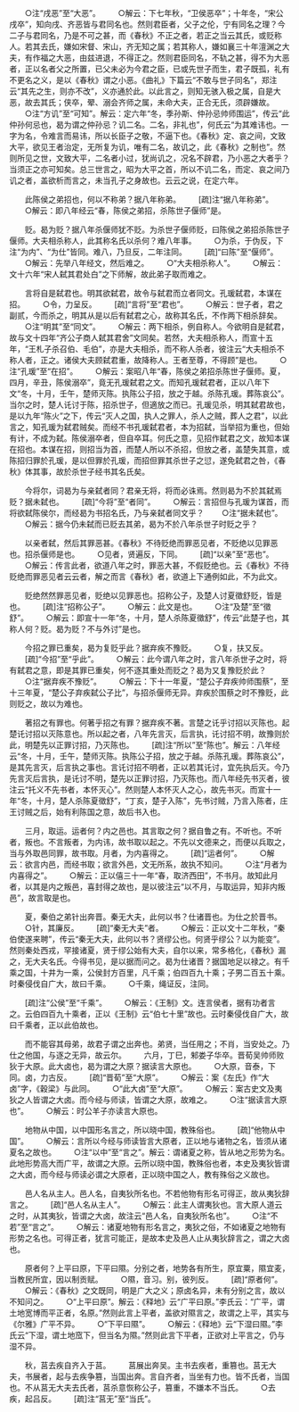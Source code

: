 <!-- { "loadSidebar": true } -->
　　○注“戌恶”至“大恶”。
　　○解云：下七年秋，“卫侯恶卒”；十年冬，“宋公戌卒”，知向戌、齐恶皆与君同名也。然则君臣者，父子之伦，宁有同名之理？今二子与君同名，乃是不可之甚，而《春秋》不正之者，若正之当云其氏，或贬称人。若其去氏，嫌如宋督、宋山，齐无知之属；若其称人，嫌如襄三十年澶渊之大夫，有作福之大恶，由兹进退，不得正之。然则君臣同名，不轨之甚，得不为大恶者，正以名者父之所置，已父未必为今君之臣，已或先世子而生，君子既孤，礼有不更名之义，是以《春秋》谓之小恶。《曲礼》下篇云“不敢与世子同名”，郑注云“其先之生，则亦不改”，义亦通於此。以此言之，则知无骇入极之属，自是大恶，故去其氏；侠卒，翚、溺会齐师之属，未命大夫，正合无氏，须辟嫌故。
　　○注“方讥”至“可知”。解云：定六年“冬，季孙斯、仲孙忌帅师围运”，传云“此仲孙何忌也，曷为谓之仲孙忌？讥二名。二名，非礼也”，何氏云“为其难讳也。一字为名，令难言而易讳，所以长臣子之敬，不逼下也。《春秋》定、哀之间，文致大平，欲见王者治定，无所复为讥，唯有二名，故讥之，此《春秋》之制也”。然则所见之世，文致大平，二名者小过，犹尚讥之，况名不辟君，乃小恶之大者乎？当须正之亦可知矣。总三世言之，昭为大平之首，所以不讥二名，而定、哀之间乃讥之者，盖欲析而言之，未当孔子之身故也。云云之说，在定六年。

　　此陈侯之弟招也，何以不称弟？据八年称弟。
　　[疏]注“据八年称弟”。
　　○解云：即八年经云“春，陈侯之弟招，杀陈世子偃师”是。

　　贬。曷为贬？据八年杀偃师犹不贬。为杀世子偃师贬，曰陈侯之弟招杀陈世子偃师。大夫相杀称人，此其称名氏以杀何？难八年事。
　　○为杀，于伪反，下注“为内”、“为仕”皆同。难八，乃旦反，二年注同。
　　[疏]“曰陈”至“偃师”。
　　○解云：先举八年经文，然后难之。
　　○“大夫相杀称人”。
　　○解云：文十六年“宋人弑其君处白”之下师解，故此弟子取而难之。

　　言将自是弑君也。明其欲弑君，故令与弑君而立者同文。孔瑗弑君，本谋在招。
　　○令，力呈反。
　　[疏]“言将”至“君也”。
　　○解云：世子者，君之副贰，今而杀之，明其从是以后有弑君之心，故称其名氏，不作两下相杀辞矣。
　　○注“明其”至“同文”。
　　○解云：两下相杀，例自称人。今欲明自是弑君，故与文十四年“齐公子商人弑其君舍”文同矣。若然，大夫相杀称人，而宣十五年，“王札子杀召伯、毛伯”，亦是大夫相杀，而不称人杀者，彼注云“大夫相杀不称人者，正之。诸侯大夫顾弑君重，故降称人。王者至尊，不得顾”是也。
　　○注“孔瑗”至“在招”。
　　○解云：案昭八年“春，陈侯之弟招杀陈世子偃师。夏，四月，辛丑，陈侯溺卒”，竟无孔瑗弑君之文。而知孔瑗弑君者，正以八年下文“冬，十月，壬午，楚师灭陈。执陈公子招，放之于越。杀陈孔瑗。葬陈哀公”。当尔之时，楚人讬讨于陈，招杀世子，但適放之而已。孔瑗见杀，明其弑君故也，是以九年“陈火”之下，传云“灭人之国，执人之罪人，杀人之贼，葬人之君”，以此言之，知孔瑗为弑君贼矣。而经不书孔瑗弑君者，本为招弑，当举招为重也，但始有计，不成为弑。陈侯溺卒者，但自卒耳。何氏之意，见招作弑君之文，故知本谋在招也。本谋在招，则招当为首，而楚人所以不杀招，但放之者，盖楚失其意，或陈招归罪於孔瑗，是以但罪於孔瑗，而招但罪其杀世子之愆，遂免弑君之咎，《春秋》体其事，故於杀世子经书其名氏矣。

　　今将尔，词曷为与亲弑者同？君亲无将，将而必诛焉。然则曷为不於其弑焉贬？据未弑也。
　　[疏]“今将”至“者同”。
　　○解云：言招但与孔瑗为谋首，而将欲弑陈侯尔，而经曷为书招名氏，乃与亲弑者同文乎？
　　○注“据未弑也”。
　　○解云：据今仍未弑而已贬去其弟，曷为不於八年杀世子时贬之乎？

　　以亲者弑，然后其罪恶甚。《春秋》不待贬绝而罪恶见者，不贬绝以见罪恶也。招杀偃师是也。
　　○见者，贤遍反，下同。
　　[疏]“以亲”至“恶也”。
　　○解云：传言此者，欲道八年之时，罪恶大甚，不假贬绝也。云《春秋》不待贬绝而罪恶见者云云者，解之而言《春秋》者，欲道上下通例如此，不为此文。

　　贬绝然然罪恶见者，贬绝以见罪恶也。招称公子，及楚人讨夏徵舒贬，皆是也。
　　[疏]注“招称公子”。
　　○解云：此文是也。
　　○注“及楚”至“徵舒”。
　　○解云：即宣十一年“冬，十月，楚人杀陈夏徵舒”，传云“此楚子也，其称人何？贬。曷为贬？不与外讨”是也。

　　今招之罪已重矣，曷为复贬乎此？据弃疾不豫贬。
　　○复，扶又反。
　　[疏]“今招”至“乎此”。
　　○解云：此今谓八年之时，言八年杀世子之时，将有弑君之意，即是其罪已重矣，何不逐其重处而贬之？曷为又复豫贬於此？
　　○注“据弃疾不豫贬”。
　　○解云：下十一年夏，“楚公子弃疾帅师围蔡”，至十三年夏，“楚公子弃疾弑公子比”，与招杀偃师无异。弃疾於围蔡之时不豫贬，此则贬之，故以为难也。

　　著招之有罪也。何著乎招之有罪？据弃疾不著。言楚之讬乎讨招以灭陈也。起楚讬讨招以灭陈意也。所以起之者，八年先言灭，后言执，讬讨招不明，故豫则於此，明楚先以正罪讨招，乃灭陈也。
　　[疏]注“所以”至“陈也”。解云：八年经云“冬，十月，壬午，楚师灭陈。执陈公子招，放之于越。杀陈孔瑗。葬陈哀公”，是其先言灭，后言执之事也。言讬讨招不明者，正以若其讬讨，宜先执后灭。今乃先言灭后言执，是讬讨不明，楚先以正罪讨招，乃灭陈也。而八年经先书灭者，彼注云“托义不先书者，本怀灭心”。然则楚人本怀灭人之心，故先书灭。而宣十一年“冬，十月，楚人杀陈夏徵舒”，“丁亥，楚子入陈”，先书讨贼，乃言入陈者，庄王讨贼之后，始有利陈国之意，故后书入也。

　　三月，取运。运者何？内之邑也。其言取之何？据自鲁之有。不听也。不听者，叛也。不言叛者，为内讳，故书取以起之。不先以文德来之，而便以兵取之，当与外取邑同罪，故书取。月者，为内喜得之。
　　[疏]“运者何”。
　　○解云：欲言内邑，而经书取；欲言外邑，文无所系，故执不知问。
　　○注“月者为内喜得之”。
　　○解云：正以僖三十一年“春，取济西田”，不书月。故知此月者，以其是内之叛邑，喜封得之故也，是以彼注云“以不月，与取运异，知非内叛邑”，故言取是也。

　　夏，秦伯之弟针出奔晋。秦无大夫，此何以书？仕诸晋也。为仕之於晋书。
　　○针，其廉反。
　　[疏]“秦无大夫”者。
　　○解云：正以文十二年秋，“秦伯使遂来聘”，传云“秦无大夫，此何以书？贤缪公也。何贤乎缪公？以为能变”。然则秦处西戎，罕接诸夏，贤于缪公始有大夫，自尔以来，常多格化，《春秋》漏之，无大夫名氏。今得书见，是以据而问之。曷为仕诸晋？据国地足以禄之。有千乘之国，十井为一乘，公侯封方百里，凡千乘；伯四百九十乘；子男二百五十乘。时秦侵伐自广大，故曰千乘。
　　○千乘，绳证反，注同。

　　[疏]注“公侯”至“千乘”。
　　○解云：《王制》文。连言侯者，据有功者言之。云伯四百九十乘者，正以《王制》云“伯七十里”故也。云时秦侵伐自广大，故曰千乘者，正以此伯故也。

　　而不能容其母弟，故君子谓之出奔也。弟贤，当任用之；不肖，当安处之。乃仕之他国，与逐之无异，故云尔。
　　六月，丁巳，邾娄子华卒。晋荀吴帅师败狄于大原。此大卤也，曷为谓之大原？据读言大原也。
　　○大原，音泰，下同。卤，力古反。
　　[疏]“晋荀”至“大原”。
　　○解云：案《左氏》作“大卤”字，《穀梁》与此同。
　　○“此大卤”至“大原”。
　　○解云：案古史文及夷狄之人皆谓之大卤。而今经与师读，皆谓之大原，故难之。
　　○注“据读言大原也”。
　　○解云：时公羊子亦读言大原也。

　　地物从中国，以中国形名言之，所以晓中国，教殊俗也。
　　[疏]“他物从中国”。
　　○解云：言所以今经与师读皆言大原者，正以地与诸物之名，皆须从诸夏名之故也。
　　○注“以中”至“言之”。解云：谓诸夏之称，皆从地之形势为名。此地形势高大而广平，故谓之大原。云所以晓中国，教殊俗也者，本史及夷狄皆谓之大卤，而今经与师读必谓之大原者，正以晓中国之人，教有殊俗之义故也。

　　邑人名从主人。邑人名，自夷狄所名也。不若他物有形名可得正，故从夷狄辞言之。
　　[疏]“邑人名从主人”。
　　○解云：此主人谓夷狄也。言大原人道云之时，从其夷狄，皆谓之大卤，故注云“邑人名，自夷狄所名也”。
　　○注“不若”至“言之”。
　　○解云：诸夏地物有形名言之，夷狄之俗，不如诸夏之地物有形势之名也。可得正者，犹言可能正，是故本史及邑人止从夷狄辞言之，谓之大卤也。

　　原者何？上平曰原，下平曰隰。分别之者，地势各有所生，原宜粟，隰宜麦，当教民所宜，因以制贡赋。
　　○隰，音习。别，彼列反。
　　[疏]“原者何”。
　　○解云：《春秋》之文既同，明是广大之义；原卤名异，未有分别之言，故以不知问之。
　　○“上平曰原”。解云：《释地》云“广平曰原。”李氏云：“广平，谓土地宽博而平正者，名原。”然则此言上平者，盖欲对隰言之，故谓之上平，其实与《尔雅》广平不异。
　　○“下平曰隰”。
　　○解云：《释地》云“下湿曰隰。”李氏云“下湿，谓土地窊下，但当名为隰。”然则此言下平者，正欲对上平言之，仍与湿不异。

　　秋，莒去疾自齐入于莒。
　　莒展出奔吴。主书去疾者，重篡也。莒无大夫，书展者，起与去疾争篡，当国出奔。言自齐者，当坐有力也。皆不氏者，当国也。不从莒无大夫去氏者，莒杀意恢称公子，篡重，不嫌本不当氏。
　　○去疾，起吕反。
　　[疏]注“莒无”至“当氏”。
